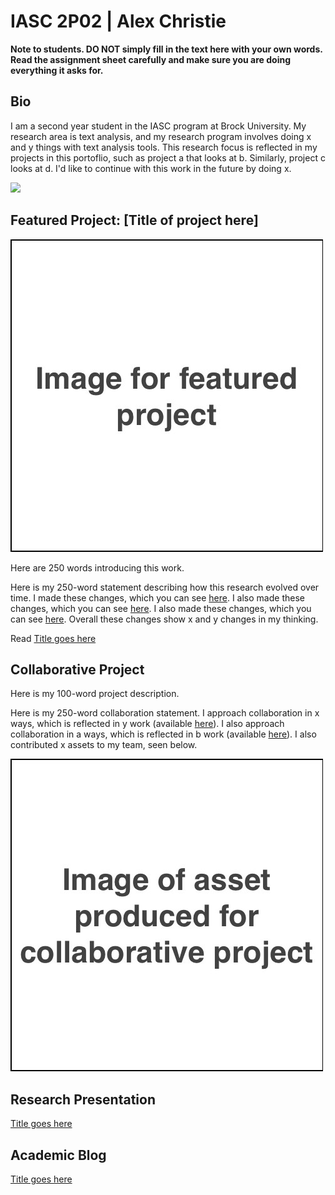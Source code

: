 # IASC 2P02 | Alex Christie

**Note to students. DO NOT simply fill in the text here with your own words. Read the assignment sheet carefully and make sure you are doing everything it asks for.**

## Bio

I am a second year student in the IASC program at Brock University. My research area is text analysis, and my research program involves doing x and y things with text analysis tools. This research focus is reflected in my projects in this portoflio, such as project a that looks at b. Similarly, project c looks at d. I'd like to continue with this work in the future by doing x.

![](images/manatees.jpg)

## Featured Project: [Title of project here]

![](images/featured.jpg)

Here are 250 words introducing this work.

Here is my 250-word statement describing how this research evolved over time. I made these changes, which you can see [here](). I also made these changes, which you can see [here](). I also made these changes, which you can see [here](). Overall these changes show x and y changes in my thinking.

Read [Title goes here](blog)

## Collaborative Project

Here is my 100-word project description.

Here is my 250-word collaboration statement. I approach collaboration in x ways, which is reflected in y work (available [here]()). I also approach collaboration in a ways, which is reflected in b work (available [here]()). I also contributed x assets to my team, seen below.

![](images/collaboration.jpg)


## Research Presentation

[Title goes here](reveal/index.html)

## Academic Blog

[Title goes here](blog)
